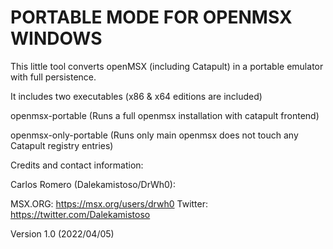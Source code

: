 PORTABLE MODE FOR OPENMSX WINDOWS
=================================
 
 
 This little tool converts openMSX (including Catapult) in a portable emulator with full persistence.
 
 It includes two executables (x86 & x64 editions are included)
 
 openmsx-portable         (Runs a full openmsx installation with catapult frontend)
 
 openmsx-only-portable    (Runs only main openmsx does not touch any Catapult registry entries)


Credits and contact information:

Carlos Romero (Dalekamistoso/DrWh0):

MSX.ORG: https://msx.org/users/drwh0
Twitter: https://twitter.com/Dalekamistoso

Version 1.0 (2022/04/05)

